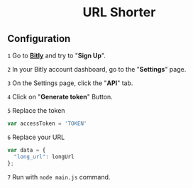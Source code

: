 <h1 align="center">URL Shorter</h1>

## Configuration
`1` Go to **[Bitly](https://bitly.com/a/sign_up)** and try to "**Sign Up**".

`2` In your Bitly account dashboard, go to the "**Settings**" page.

`3` On the Settings page, click the "**API**" tab.

`4` Click on "**Generate token**" Button.

`5` Replace the token

```js
var accessToken = 'TOKEN'
```

`6` Replace your URL
```js
var data = {
  "long_url": longUrl
};
```

`7` Run with `node main.js` command.
